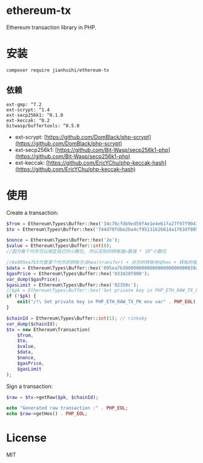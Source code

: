 # ethereum-tx
Ethereum transaction library in PHP.

# 安装

```
composer require jianhuihi/ethereum-tx
```


## 依赖

```
ext-gmp: ^7.2
ext-scrypt: ^1.4
ext-secp256k1: ^0.1.0
ext-keccak: ^0.2
bitwasp/buffertools: ^0.5.0
```

* ext-scrypt: [https://github.com/DomBlack/php-scrypt](https://github.com/DomBlack/php-scrypt)
* ext-secp256k1: [https://github.com/Bit-Wasp/secp256k1-php](https://github.com/Bit-Wasp/secp256k1-php)
* ext-keccak: [https://github.com/EricYChu/php-keccak-hash](https://github.com/EricYChu/php-keccak-hash)


# 使用

Create a transaction:
```php
$from = Ethereum\Types\Buffer::hex('34c76cfdb9ed59f4e1e4e61fa27f97f90412d81b');
$to = Ethereum\Types\Buffer::hex('744d70fdbe2ba4cf95131626614a1763df805b9e');

$nonce = Ethereum\Types\Buffer::hex('2e');
$value = Ethereum\Types\Buffer::int(0);
//因为每个代币可以规定自己的小数位, 所以实际的转账值=数值 * 10^小数位

//0x095ea7b3代表某个代币的转账方法hex(transfer) + 对方的转账地址hex + 转账的值的hex
$data = Ethereum\Types\Buffer::hex('095ea7b300000000000000000000000039a23012c065e0a93a6e268717c8b0f25f0430e90000000000000000000000000000000000000000000000000000000000000000');
$gasPrice = Ethereum\Types\Buffer::hex('033428f000');
var_dump($gasPrice);
$gasLimit = Ethereum\Types\Buffer::hex('02350c');
//$pk = Ethereum\Types\Buffer::hex('Set private key in PHP_ETH_RAW_TX_PK env var');
if (!$pk) {
    exit("/!\ Set private key in PHP_ETH_RAW_TX_PK env var" . PHP_EOL);
}

$chainId = Ethereum\Types\Buffer::int(1); // rinkeby
var_dump($chainId);
$tx = new Ethereum\Transaction(
    $from,
    $to,
    $value,
    $data,
    $nonce,
    $gasPrice,
    $gasLimit
);


```

Sign a transaction:
```php
$raw = $tx->getRaw($pk, $chainId);

echo "Generated raw transaction :" . PHP_EOL;
echo $raw->getHex() . PHP_EOL;
```

# License
MIT


